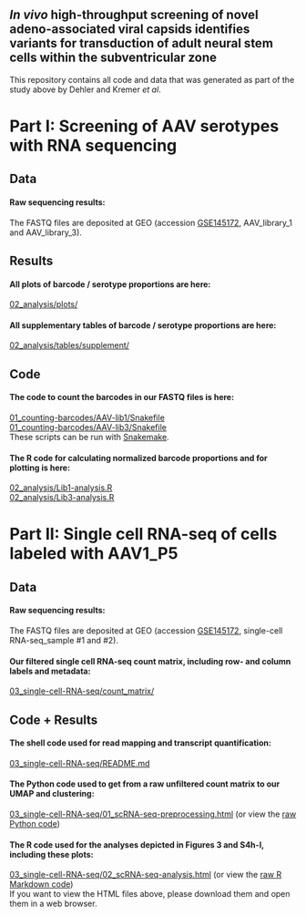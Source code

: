 ## *In vivo* high-throughput screening of novel adeno-associated viral capsids identifies variants for transduction of adult neural stem cells within the subventricular zone

This repository contains all code and data that was generated as part of the study above by Dehler and Kremer *et al*.

# Part I: Screening of AAV serotypes with RNA sequencing

## Data
#### Raw sequencing results:
The FASTQ files are deposited at GEO (accession [GSE145172](https://www.ncbi.nlm.nih.gov/geo/query/acc.cgi?acc=GSE145172), AAV_library_1 and AAV_library_3).

## Results
#### All plots of barcode / serotype proportions are here:
[02_analysis/plots/](02_analysis/plots/)

#### All supplementary tables of barcode / serotype proportions are here:
[02_analysis/tables/supplement/](02_analysis/tables/supplement/)

## Code
#### The code to count the barcodes in our FASTQ files is here:
[01_counting-barcodes/AAV-lib1/Snakefile](01_counting-barcodes/AAV-lib1/Snakefile)  
[01_counting-barcodes/AAV-lib3/Snakefile](01_counting-barcodes/AAV-lib3/Snakefile)  
These scripts can be run with [Snakemake](https://snakemake.readthedocs.io).

#### The R code for calculating normalized barcode proportions and for plotting is here:
[02_analysis/Lib1-analysis.R](02_analysis/Lib1-analysis.R)  
[02_analysis/Lib3-analysis.R](02_analysis/Lib3-analysis.R)  


# Part II: Single cell RNA-seq of cells labeled with AAV1_P5
## Data
#### Raw sequencing results:
The FASTQ files are deposited at GEO (accession [GSE145172](https://www.ncbi.nlm.nih.gov/geo/query/acc.cgi?acc=GSE145172), single-cell RNA-seq_sample #1 and #2).

#### Our filtered single cell RNA-seq count matrix, including row- and column labels and metadata:
[03_single-cell-RNA-seq/count_matrix/](03_single-cell-RNA-seq/count_matrix/)

## Code + Results

#### The shell code used for read mapping and transcript quantification:
[03_single-cell-RNA-seq/README.md](03_single-cell-RNA-seq/README.md)  

#### The Python code used to get from a raw unfiltered count matrix to our UMAP and clustering:
[03_single-cell-RNA-seq/01_scRNA-seq-preprocessing.html](03_single-cell-RNA-seq/01_scRNA-seq-preprocessing.html)
(or view the [raw Python code](03_single-cell-RNA-seq/01_scRNA-seq-preprocessing.py))

#### The R code used for the analyses depicted in Figures 3 and S4h-l, including these plots:
[03_single-cell-RNA-seq/02_scRNA-seq-analysis.html](03_single-cell-RNA-seq/02_scRNA-seq-analysis.html)
(or view the [raw R Markdown code](03_single-cell-RNA-seq/02_scRNA-seq-analysis.Rmd))  
If you want to view the HTML files above, please download them and open them in a web browser.
